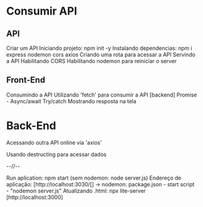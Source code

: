 # Consumir API

## API

Criar um API
Iniciando projeto: npm init -y
Instalando dependencias: npm i express nodemon cors axios
Criando uma rota para acessar a API
Servindo a API
Habilitando CORS
Habilitando nodemon para reiniciar o server

## Front-End

Consumindo a API
Utilizando 'fetch' para consumir a API [backend]
Promise - Async/await
Try/catch
Mostrando resposta na tela

# Back-End

Acessando outra API online via 'axios'

Usando destructing para acessar dados

--//--

Run aplication: npm start (sem nodemon: node server.js)
Endereço de aplicação: [http://localhost:3030/[]
-> nodemon: package.json - start script - "nodemon server.js"
Atualizando .html: npx lite-server [http://localhost:3000]
